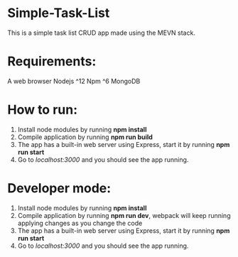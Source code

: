 # Simple-Task-List

This is a simple task list CRUD app made using the MEVN stack.

# Requirements:

A web browser
Nodejs ^12
Npm ^6
MongoDB

# How to run:

1. Install node modules by running **npm install**
2. Compile application by running **npm run build**
3. The app has a built-in web server using Express, start it by running **npm run start**
4. Go to *localhost:3000* and you should see the app running.

# Developer mode:

1. Install node modules by running **npm install**
2. Compile application by running **npm run dev**, webpack will keep running applying changes as you change the code
3. The app has a built-in web server using Express, start it by running **npm run start**
4. Go to *localhost:3000* and you should see the app running.

